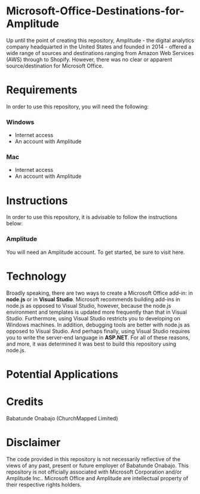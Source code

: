 # Microsoft-Office-Destinations-for-Amplitude
Up until the point of creating this repository, Amplitude - the digital analytics company headquarted in the United States and founded in 2014 - offered a wide range of sources and destinations ranging from Amazon Web Services (AWS) through to Shopify. However, there was no clear or apparent source/destination for Microsoft Office.  

# Requirements
In order to use this repository, you will need the following:

### Windows
* Internet access
* An account with Amplitude

### Mac
* Internet access
* An account with Amplitude

# Instructions
In order to use this repository, it is advisable to follow the instructions below:

### Amplitude
You will need an Amplitude account. To get started, be sure to visit here.





# Technology
Broadly speaking, there are two ways to create a Microsoft Office add-in: in **node.js** or in **Visual Studio**. Microsoft recommends building add-ins in node.js as opposed to Visual Studio, however, because the node.js environment and templates is updated more frequently than that in Visual Studio. Furthermore, using Visual Studio restricts you to developing on Windows machines. In addition, debugging tools are better with node.js as opposed to Visual Studio. And perhaps finally, using Visual Studio requires you to write the server-end language in **ASP.NET**. For all of these reasons, and more, it was determined it was best to build this repository using node.js.  



# Potential Applications

# Credits
Babatunde Onabajo (ChurchMapped Limited)

# Disclaimer
The code provided in this repository is not necessarily reflective of the views of any past, present or future employer of Babatunde Onabajo. This repository is not officially associated with Microsoft Corporation and/or Amplitude Inc.. Microsoft Office and Amplitude are intellectual property of their respective rights holders. 
